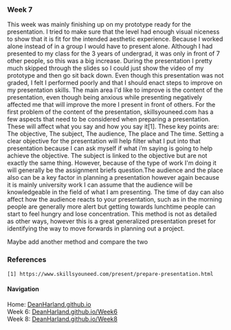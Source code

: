 ### Week 7
This week was mainly finishing up on my prototype ready for the presentation. I tried to make sure that the level had enough visual niceness to show that it is fit for the intended aesthetic experience.
Because I worked alone instead of in a group I would have to present alone. Although I had presented to my class for the 3 years of undergrad, it was only in front of 7 other people, so this was a big increase.
During the presentation I pretty much skipped through the slides so I could just show the video of my prototype and then go sit back down. Even though this presentation was not graded, I felt I performed poorly and that I should enact steps to improve on my presentation skills.
The main area I'd like to improve is the content of the presentation, even though being anxious while presenting negatively affected me that will improve the more I present in front of others.
For the first problem of the content of the presentation, skillsyouneed.com has a few aspects that need to be considered when preparing a presentation. These will affect what you say and how you say it[1].
These key points are: The objective, The subject, The audience, The place and The time.
Setting a clear objective for the presentation will help filter what I put into that presentation because I can ask myself if what i’m saying is going to help achieve the objective. The subject is linked to the objective but are not exactly the same thing. However, because of the type of work I'm doing it will generally be the assignment briefs question.The audience and the place also can be a key factor in planning a presentation however again because it is mainly university work I can assume that the audience will be knowledgeable in the field of what I am presenting. The time of day can also affect how the audience reacts to your presentation, such as in the morning people are generally more alert but getting towards lunchtime people can start to feel hungry and lose concentration.
This method is not as detailed as other ways, however this is a great generalized presentation preset for identifying the way to move forwards in planning out a project.

Maybe add another method and compare the two

### References
```
[1] https://www.skillsyouneed.com/present/prepare-presentation.html 
```

#### Navigation
Home: [DeanHarland.github.io](https://DeanHarland.github.io) <br />
Week 6: [DeanHarland.github.io/Week6](https://DeanHarland.github.io/Week6) <br />
Week 8: [DeanHarland.github.io/Week8](https://DeanHarland.github.io/Week8) <br />
